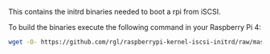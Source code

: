 This contains the initrd binaries needed to boot a rpi from iSCSI.

To build the binaries execute the following command in your Raspberry Pi 4:

```bash
wget -O- https://github.com/rgl/raspberrypi-kernel-iscsi-initrd/raw/master/build.sh | sudo bash
```
